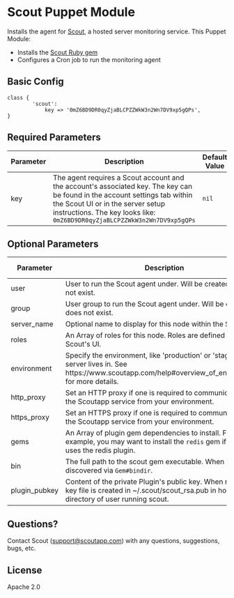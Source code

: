 # Scout Puppet Module 

Installs the agent for [Scout](http://scoutapp.com), a hosted server monitoring service. This Puppet Module:

* Installs the [Scout Ruby gem](https://rubygems.org/gems/scout)
* Configures a Cron job to run the monitoring agent

## Basic Config

```puppet
class {
        'scout':
            key => '0mZ6BD9DR0qyZjaBLCPZZWkW3n2Wn7DV9xp5gQPs',
}
```

## Required Parameters

<table>
  <thead>
    <tr>
      <th>Parameter</th>
      <th>Description</th>
      <th>Default Value</th>
    </tr>
  </thead>
  <tbody>
    <tr>
      <td style="width:15%">key</td>
      <td>
        The agent requires a Scout account and the account's associated key. The key can be found in the account settings tab within the Scout UI or in the server setup instructions. The key looks like:
          <code>0mZ6BD9DR0qyZjaBLCPZZWkW3n2Wn7DV9xp5gQPs</code> 
      </td>
      <td style="width:15%"><code>nil</code></td>
    </tr>
  </tbody>
</table>

## Optional Parameters

<table>
  <thead>
    <tr>
      <th style="width:20%">Parameter</th>
      <th>Description</th>
      <th>Default Value</th>
    </tr>
  </thead>
  <tbody>
    <tr>
      <td>user</td>
      <td>User to run the Scout agent under. Will be created if it does not exist.</td>
      <td><code>scout</code></td>
    </tr>
    <tr>
      <td>group</td>
      <td>User group to run the Scout agent under. Will be created if it does not exist.</td>
      <td><code>scout</code></td>
    </tr>
    <tr>
      <td>server_name</td>
      <td>Optional name to display for this node within the Scout UI.</td>
      <td><code>nil</code></td>
    </tr>
    <tr>
      <td>roles</td>
      <td>An Array of roles for this node. Roles are defined through Scout's UI.</td>
      <td><code>nil</code></td>
    </tr>
    <tr>
      <td>environment</td>
      <td>Specify the environment, like 'production' or 'staging' this server lives in. See https://www.scoutapp.com/help#overview_of_environments for more details.</td>
      <td><code>nil</code></td>
    </tr>
    <tr>
      <td>http_proxy</td>
      <td>Set an HTTP proxy if one is required to communicate with the Scoutapp service from your environment.</td>
      <td><code>nil</code></td>
    </tr>
    <tr>
      <td>https_proxy</td>
      <td>Set an HTTPS proxy if one is required to communicate with the Scoutapp service from your environment.</td>
      <td><code>nil</code></td>
    </tr>
    <tr>
      <td>gems</td>
      <td>An Array of plugin gem dependencies to install. For example, you may want to install the <code>redis</code> gem if this node uses the redis plugin.</td>
      <td><code>nil</code></td>
    </tr>
    <tr>
      <td>bin</td>
      <td>The full path to the scout gem executable. When <code>nil</code>, this is discovered via <code>Gem#bindir</code>.</td>
      <td><code>nil</code></td>
    </tr>
    <tr>
      <td>plugin_pubkey</td>
      <td>Content of the private Plugin's public key. When not <code>nil</code>, key file is created in ~/.scout/scout_rsa.pub in home directory of user running scout.</td>
      <td><code>nil</code></td>
    </tr>
  </tbody>
</table>

## Questions?

Contact Scout (<support@scoutapp.com>) with any questions, suggestions, bugs, etc.

## License

Apache 2.0
